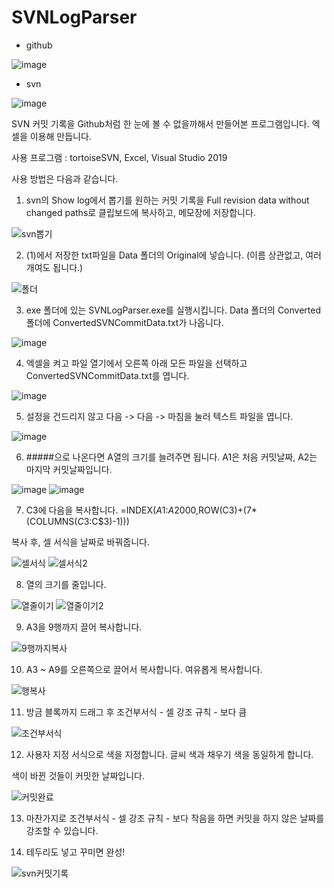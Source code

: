 # SVNLogParser

- github

![image](https://user-images.githubusercontent.com/97003592/163381337-69dd54eb-b3bd-46e9-9327-63c3eb3795df.png) 

- svn

![image](https://user-images.githubusercontent.com/97003592/163382489-3fa28144-e5a0-41ed-a659-5d05fae4e854.png) 

SVN 커밋 기록을 Github처럼 한 눈에 볼 수 없을까해서 만들어본 프로그램입니다. 엑셀을 이용해 만듭니다.

사용 프로그램 : tortoiseSVN, Excel, Visual Studio 2019



사용 방법은 다음과 같습니다.

1. svn의 Show log에서 뽑기를 원하는 커밋 기록을 Full revision data without changed paths로 클립보드에 복사하고, 메모장에 저장합니다.

![svn뽑기](https://user-images.githubusercontent.com/97003592/163383665-b1887034-408c-45e8-b3dd-da8a5737d6bd.png)


2. (1)에서 저장한 txt파일을 Data 폴더의 Original에 넣습니다. (이름 상관없고, 여러 개여도 됩니다.)

![폴더](https://user-images.githubusercontent.com/97003592/163383952-42277bf3-e265-4d37-b716-d97351ec010d.PNG)


3. exe 폴더에 있는 SVNLogParser.exe를 실행시킵니다. Data 폴더의 Converted 폴더에 ConvertedSVNCommitData.txt가 나옵니다.

![image](https://user-images.githubusercontent.com/97003592/163384318-bd20c3dd-6cd4-4399-86ae-b3768365f470.png)


4. 엑셀을 켜고 파일 열기에서 오른쪽 아래 모든 파일을 선택하고 ConvertedSVNCommitData.txt를 엽니다.
 
![image](https://user-images.githubusercontent.com/97003592/163384526-971328bb-8825-45db-988b-219bce383b55.png)


5. 설정을 건드리지 않고 다음 -> 다음 -> 마침을 눌러 텍스트 파일을 엽니다.

![image](https://user-images.githubusercontent.com/97003592/163384802-dd8c547c-dff7-41fd-aedf-6cbb71afa4cb.png)


6. #####으로 나온다면 A열의 크기를 늘려주면 됩니다. A1은 처음 커밋날짜, A2는 마지막 커밋날짜입니다.

![image](https://user-images.githubusercontent.com/97003592/163384929-c78779ed-deb9-4aa6-8c72-fc3b990c6b0c.png)
![image](https://user-images.githubusercontent.com/97003592/163384984-70b9ea29-d68f-428e-8666-b1316a9e67d3.png)


7. C3에 다음을 복사합니다. =INDEX($A$1:$A$2000,ROW(C3)+(7*(COLUMNS($C$3:C$3)-1)))

복사 후, 셀 서식을 날짜로 바꿔줍니다.

![셀서식](https://user-images.githubusercontent.com/97003592/163385467-46dddf12-3c42-40c7-9300-b1c509e6b481.png)
![셀서식2](https://user-images.githubusercontent.com/97003592/163385471-d4fa1f2f-2934-48ac-a0a3-2057b37d162a.PNG)


8. 열의 크기를 줄입니다.

![열줄이기](https://user-images.githubusercontent.com/97003592/163385936-f38ff07a-9153-4541-ae2d-284cd7254349.png)
![열줄이기2](https://user-images.githubusercontent.com/97003592/163385962-cfa06dee-fb2f-4a9d-8d46-9216d76488a9.PNG)


9. A3을 9행까지 끌어 복사합니다.

![9행까지복사](https://user-images.githubusercontent.com/97003592/163386194-479bec64-678f-44e5-bd26-b6bf82cd7f3e.png)


10. A3 ~ A9를 오른쪽으로 끌어서 복사합니다. 여유롭게 복사합니다.

![행복사](https://user-images.githubusercontent.com/97003592/163386470-6a2ae40c-c705-4593-9c4a-a3dc1697d454.png)


11. 방금 블록까지 드래그 후 조건부서식 - 셀 강조 규칙 - 보다 큼

![조건부서식](https://user-images.githubusercontent.com/97003592/163386687-7fe46391-1399-4c07-8935-a9361261dc1b.png)


12. 사용자 지정 서식으로 색을 지정합니다. 글씨 색과 채우기 색을 동일하게 합니다.

색이 바뀐 것들이 커밋한 날짜입니다.

![커밋완료](https://user-images.githubusercontent.com/97003592/163387301-27b24793-206d-4a0e-96f9-776199215b9e.PNG)


13. 마찬가지로 조건부서식 - 셀 강조 규칙 - 보다 작음을 하면 커밋을 하지 않은 날짜를 강조할 수 있습니다.

14. 테두리도 넣고 꾸미면 완성!

![svn커밋기록](https://user-images.githubusercontent.com/97003592/163387610-4c023a63-129d-4eb9-852e-55e2f106192c.PNG)
